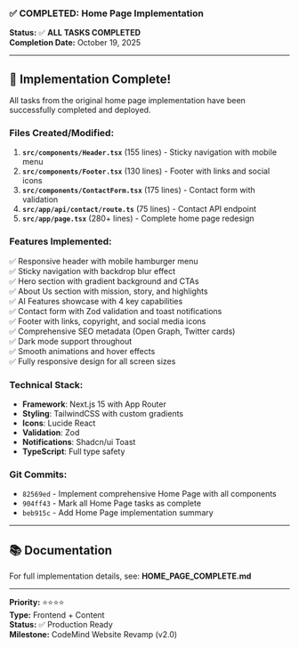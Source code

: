 ### ✅ COMPLETED: Home Page Implementation

**Status:** ✅ **ALL TASKS COMPLETED**  
**Completion Date:** October 19, 2025

---

## 🎉 Implementation Complete!

All tasks from the original home page implementation have been successfully completed and deployed.

### Files Created/Modified:
1. **`src/components/Header.tsx`** (155 lines) - Sticky navigation with mobile menu
2. **`src/components/Footer.tsx`** (130 lines) - Footer with links and social icons  
3. **`src/components/ContactForm.tsx`** (175 lines) - Contact form with validation
4. **`src/app/api/contact/route.ts`** (75 lines) - Contact API endpoint
5. **`src/app/page.tsx`** (280+ lines) - Complete home page redesign

### Features Implemented:
✅ Responsive header with mobile hamburger menu  
✅ Sticky navigation with backdrop blur effect  
✅ Hero section with gradient background and CTAs  
✅ About Us section with mission, story, and highlights  
✅ AI Features showcase with 4 key capabilities  
✅ Contact form with Zod validation and toast notifications  
✅ Footer with links, copyright, and social media icons  
✅ Comprehensive SEO metadata (Open Graph, Twitter cards)  
✅ Dark mode support throughout  
✅ Smooth animations and hover effects  
✅ Fully responsive design for all screen sizes  

### Technical Stack:
- **Framework**: Next.js 15 with App Router
- **Styling**: TailwindCSS with custom gradients
- **Icons**: Lucide React
- **Validation**: Zod
- **Notifications**: Shadcn/ui Toast
- **TypeScript**: Full type safety

### Git Commits:
- `82569ed` - Implement comprehensive Home Page with all components
- `904ff43` - Mark all Home Page tasks as complete
- `beb915c` - Add Home Page implementation summary

---

## 📚 Documentation

For full implementation details, see: **HOME_PAGE_COMPLETE.md**

---

**Priority:** ⭐⭐⭐⭐  
**Type:** Frontend + Content  
**Status:** ✅ Production Ready  
**Milestone:** CodeMind Website Revamp (v2.0)
